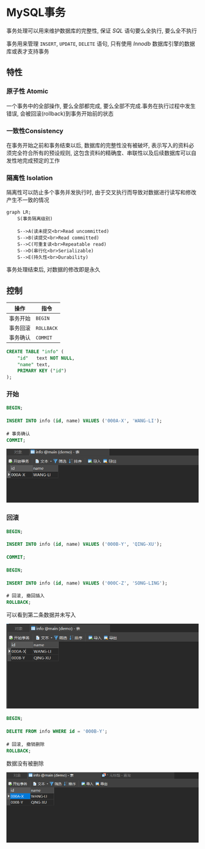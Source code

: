 <!--
 * @Brief        : 
 * @Author       : dmjcb@outlook.com
 * @Date         : 2021-01-16 17:59:35
 * @LastEditors  : dmjcb@outlook.com
 * @LastEditTime : 2024-09-27 23:54:56
-->

# MySQL事务

事务处理可以用来维护数据库的完整性, 保证 $SQL$ 语句要么全执行, 要么全不执行

事务用来管理 `INSERT`, `UPDATE`, `DELETE` 语句, 只有使用 $Innodb$ 数据库引擎的数据库或表才支持事务

## 特性

### 原子性 Atomic

一个事务中的全部操作, 要么全部都完成, 要么全部不完成.事务在执行过程中发生错误, 会被回滚(rollback)到事务开始前的状态

### 一致性Consistency

在事务开始之前和事务结束以后, 数据库的完整性没有被破坏, 表示写入的资料必须完全符合所有的预设规则, 这包含资料的精确度、串联性以及后续数据库可以自发性地完成预定的工作

### 隔离性 Isolation

隔离性可以防止多个事务并发执行时, 由于交叉执行而导致对数据进行读写和修改产生不一致的情况

```mermaid
graph LR;
    S(事务隔离级别)

    S-->A(读未提交<br>Read uncommitted)
    S-->B(读提交<br>Read committed)
    S-->C(可重复读<br>Repeatable read)
    S-->D(串行化<br>Serializable)
    S-->E(持久性<br>Durability)
```

事务处理结束后, 对数据的修改即是永久

## 控制

| 操作     | 指令       |
| -------- | ---------- |
| 事务开始 | `BEGIN`    |
| 事务回滚 | `ROLLBACK` |
| 事务确认 | `COMMIT`   |

```sql
CREATE TABLE "info" (
    "id"   text NOT NULL, 
    "name" text, 
    PRIMARY KEY ("id")
);
```

### 开始

```sql
BEGIN;

INSERT INTO info (id, name) VALUES ('000A-X', 'WANG-LI');

# 事务确认
COMMIT;
```

![](https://raw.githubusercontent.com/dmjcb/SelfImgur/main/20200712233125.png)

### 回滚

```sql
BEGIN;

INSERT INTO info (id, name) VALUES ('000B-Y', 'QING-XU');

COMMIT;

BEGIN;

INSERT INTO info (id, name) VALUES ('000C-Z', 'SONG-LING');

# 回滚, 撤回插入
ROLLBACK;
```

可以看到第二条数据并未写入

![](https://raw.githubusercontent.com/dmjcb/SelfImgur/main/20200712235320.png)

```sql
BEGIN;

DELETE FROM info WHERE id = '000B-Y';

# 回滚, 撤销删除
ROLLBACK;
```

数据没有被删除

![](https://raw.githubusercontent.com/dmjcb/SelfImgur/main/20200713000345.png)